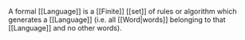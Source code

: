 A formal [[Language]] is a [[Finite]] [[set]] of rules or algorithm which generates a [[Language]] (i.e. all [[Word|words]] belonging to that [[Language]] and no other words).